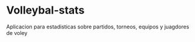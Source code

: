 # Volleybal-stats
Aplicacion para estadisticas sobre partidos, torneos, equipos y juagdores de voley
